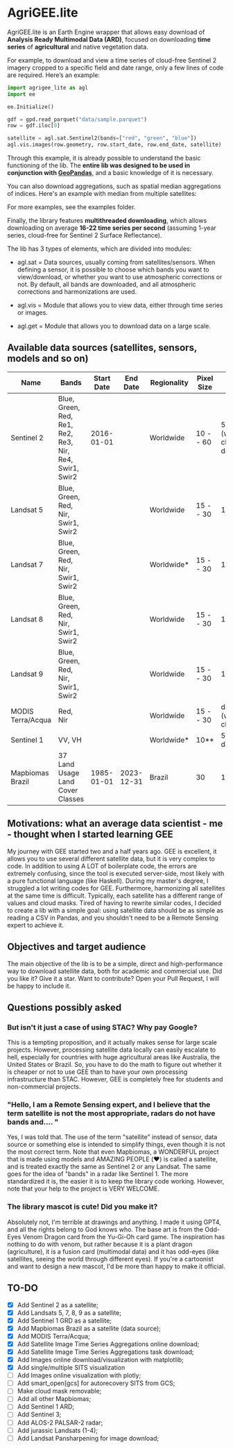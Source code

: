 # AgriGEE.lite

AgriGEE.lite is an Earth Engine wrapper that allows easy download of **Analysis Ready Multimodal Data (ARD)**, focused on downloading **time series** of **agricultural** and native vegetation data.

For example, to download and view a time series of cloud-free Sentinel 2 imagery cropped to a specific field and date range, only a few lines of code are required. Here’s an example:

```python
import agrigee_lite as agl
import ee

ee.Initialize()

gdf = gpd.read_parquet("data/sample.parquet")
row = gdf.iloc[0]

satellite = agl.sat.Sentinel2(bands=["red", "green", "blue"])
agl.vis.images(row.geometry, row.start_date, row.end_date, satellite)
```

Through this example, it is already possible to understand the basic functioning of the lib. The **entire lib was designed to be used in conjunction with [GeoPandas](https://geopandas.org/en/stable/)**, and a basic knowledge of it is necessary.

You can also download aggregations, such as spatial median aggregations of indices. Here's an example with median from multiple satellites:

For more examples, see the examples folder.

Finally, the library features **multithreaded downloading**, which allows downloading on average **16-22 time series per second** (assuming 1-year series, cloud-free for Sentinel 2 Surface Reflectance).

The lib has 3 types of elements, which are divided into modules:

- agl.sat = Data sources, usually coming from satellites/sensors. When defining a sensor, it is possible to choose which bands you want to view/download, or whether you want to use atmospheric corrections or not. By default, all bands are downloaded, and all atmospheric corrections and harmonizations are used.

- agl.vis = Module that allows you to view data, either through time series or images.

- agl.get = Module that allows you to download data on a large scale.

## Available data sources (satellites, sensors, models and so on)

| **Name** | **Bands** | **Start Date** | **End Date** | **Regionality** | **Pixel Size** | **Revisit Time** | **Variations** |
|---|---|---|---|---|---|---|---|
| Sentinel 2 | Blue, Green, Red, Re1, Re2, Re3, Nir, Re4, Swir1, Swir2 | 2016-01-01 |  | Worldwide | 10 -- 60 | 5 days (with clouds), 8 days (wo) | Surface Reflectance, Top of Atmosphere |
| Landsat 5 | Blue, Green, Red, Nir, Swir1, Swir2 |  |  | Worldwide | 15 -- 30 | 16 days | Surface Reflectance, Top of Atmosphere; Tier 1 and Tier 2; |
| Landsat 7 | Blue, Green, Red, Nir, Swir1, Swir2 |  |  | Worldwide* | 15 -- 30 | 16 days | Surface Reflectance, Top of Atmosphere; Tier 1 and Tier 2; |
| Landsat 8 | Blue, Green, Red, Nir, Swir1, Swir2 |  |  | Worldwide | 15 -- 30 | 16 days | Surface Reflectance, Top of Atmosphere; Tier 1 and Tier 2; |
| Landsat 9 | Blue, Green, Red, Nir, Swir1, Swir2 |  |  | Worldwide | 15 -- 30 | 16 days | Surface Reflectance, Top of Atmosphere; Tier 1 and Tier 2; |
| MODIS Terra/Acqua | Red, Nir |  |  | Worldwide | 15 -- 30 | daily (with clouds) |  |
| Sentinel 1 | VV, VH |  |  | Worldwide* | 10** | 5 days**** | GRD, ARD*** |
| Mapbiomas Brazil | 37 Land Usage Land Cover Classes | 1985-01-01 | 2023-12-31 | Brazil | 30 | 1 year |  |

## Motivations: what an average data scientist - me - thought when I started learning GEE

My journey with GEE started two and a half years ago. GEE is excellent, it allows you to use several different satellite data, but it is very complex to code. In addition to using A LOT of boilerplate code, the errors are extremely confusing, since the tool is executed server-side, most likely with a pure functional language (like Haskell). During my master's degree, I struggled a lot writing codes for GEE. Furthermore, harmonizing all satellites at the same time is difficult. Typically, each satellite has a different range of values ​​and cloud masks. Tired of having to rewrite similar codes, I decided to create a lib with a simple goal: using satellite data should be as simple as reading a CSV in Pandas, and you shouldn't need to be a Remote Sensing expert to achieve it.


## Objectives and target audience

The main objective of the lib is to be a simple, direct and high-performance way to download satellite data, both for academic and commercial use. Did you like it? Give it a star. Want to contribute? Open your Pull Request, I will be happy to include it.

## Questions possibly asked

### But isn't it just a case of using STAC? Why pay Google?

This is a tempting proposition, and it actually makes sense for large scale projects. However, processing satellite data locally can easily escalate to hell, especially for countries with huge agricultural areas like Australia, the United States or Brazil. So, you have to do the math to figure out whether it is cheaper or not to use GEE than to have your own processing infrastructure than STAC. However, GEE is completely free for students and non-commercial projects.

### "Hello, I am a Remote Sensing expert, and I believe that the term satellite is not the most appropriate, radars do not have bands and.... "

Yes, I was told that. The use of the term "satellite" instead of sensor, data source or something else is intended to simplify things, even though it is not the most correct term. Note that even Mapbiomas, a WONDERFUL project that is made using models and AMAZING PEOPLE (❤️) is called a satellite, and is treated exactly the same as Sentinel 2 or any Landsat. The same goes for the idea of ​​"bands" in a radar like Sentinel 1. The more standardized it is, the easier it is to keep the library code working. However, note that your help to the project is VERY WELCOME.

### The library mascot is cute! Did you make it?

Absolutely not, I'm terrible at drawings and anything. I made it using GPT4, and all the rights belong to God knows who. The base art is from the Odd-Eyes Venom Dragon card from the Yu-Gi-Oh card game. The inspiration has nothing to do with venom, but rather because it is a plant dragon (agriculture), it is a fusion card (multimodal data) and it has odd-eyes (like satellites, seeing the world through different eyes). If you're a cartoonist and want to design a new mascot, I'd be more than happy to make it official.

## TO-DO
- [x] Add Sentinel 2 as a satellite;
- [x] Add Landsats 5, 7, 8, 9 as a satellite;
- [x] Add Sentinel 1 GRD as a satellite;
- [x] Add Mapbiomas Brazil as a satellite (data source);
- [x] Add MODIS Terra/Acqua;
- [x] Add Satellite Image Time Series Aggregations online download;
- [x] Add Satellite Image Time Series Aggregations task download;
- [x] Add Images online download/visualization with matplotlib;
- [x] Add single/multiple SITS visualization
- [ ] Add Images online visualization with plotly;
- [ ] Add smart_open[gcs] for autorecovery SITS from GCS;
- [ ] Make cloud mask removable;
- [ ] Add all other Mapbiomas;
- [ ] Add Sentinel 1 ARD;
- [ ] Add Sentinel 3;
- [ ] Add ALOS-2 PALSAR-2 radar;
- [ ] Add jurassic Landsats (1-4);
- [ ] Add Landsat Pansharpening for image download;
